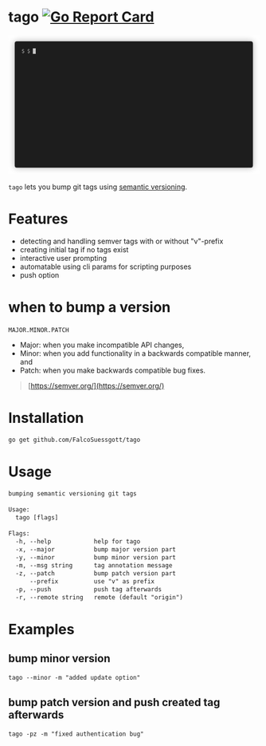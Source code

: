 # tago [![Go Report Card](https://goreportcard.com/badge/github.com/FalcoSuessgott/tago)](https://goreportcard.com/badge/github.com/FalcoSuessgott/tago) 

<p align="center">
  <img src="demo.gif" />
</p>

`tago` lets you bump git tags using [semantic versioning](https://semver.org/).

# Features
* detecting and handling semver tags with or without "v"-prefix
* creating initial tag if no tags exist
* interactive user prompting
* automatable using cli params for scripting purposes
* push option

# when to bump a version
`MAJOR.MINOR.PATCH`
* Major: when you make incompatible API changes,
* Minor: when you add functionality in a backwards compatible manner, and
* Patch: when you make backwards compatible bug fixes.

> [https://semver.org/](https://semver.org/)

# Installation
```
go get github.com/FalcoSuessgott/tago
```

# Usage
```
bumping semantic versioning git tags

Usage:
  tago [flags]

Flags:
  -h, --help            help for tago
  -x, --major           bump major version part
  -y, --minor           bump minor version part
  -m, --msg string      tag annotation message
  -z, --patch           bump patch version part
      --prefix          use "v" as prefix
  -p, --push            push tag afterwards
  -r, --remote string   remote (default "origin")
```
# Examples

## bump minor version
```
tago --minor -m "added update option"
```

## bump patch version and push created tag afterwards
```
tago -pz -m "fixed authentication bug"
```